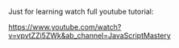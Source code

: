 Just for learning watch full youtube tutorial: 

https://www.youtube.com/watch?v=vpvtZZi5ZWk&ab_channel=JavaScriptMastery

